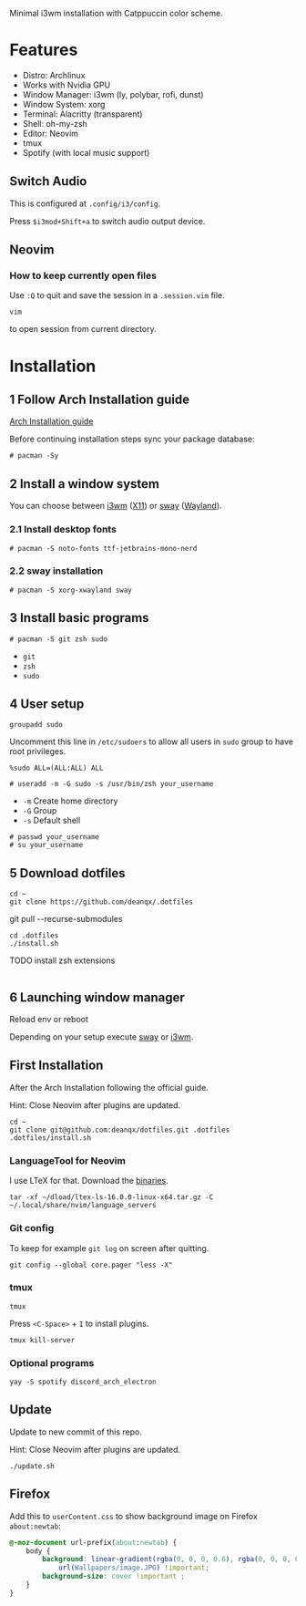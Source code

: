 Minimal i3wm installation with Catppuccin color scheme.

# Features

- Distro: Archlinux
- Works with Nvidia GPU
- Window Manager: i3wm (ly, polybar, rofi, dunst)
- Window System: xorg
- Terminal: Alacritty (transparent)
- Shell: oh-my-zsh
- Editor: Neovim
- tmux
- Spotify (with local music support)

## Switch Audio

This is configured at `.config/i3/config`.

Press `$i3mod+Shift+a` to switch audio output device.

## Neovim

### How to keep currently open files

Use `:Q` to quit and save the session in a `.session.vim` file.

```
vim
```

to open session from current directory.

# Installation

## 1 Follow Arch Installation guide

[Arch Installation guide](https://wiki.archlinux.org/title/Installation_guide)

Before continuing installation steps sync your package database:

```
# pacman -Sy
```

## 2 Install a window system

You can choose between [i3wm]() ([X11]()) or [sway](https://swaywm.org/) ([Wayland](https://wayland.freedesktop.org/)).

### 2.1 Install desktop fonts

```
# pacman -S noto-fonts ttf-jetbrains-mono-nerd
```

### 2.2 sway installation

```
# pacman -S xorg-xwayland sway
```

## 3 Install basic programs

```
# pacman -S git zsh sudo
```

- `git`
- `zsh`
- `sudo`

## 4 User setup

```
groupadd sudo
```

Uncomment this line in `/etc/sudoers` to allow all users in `sudo` group to have root privileges.

```
%sudo ALL=(ALL:ALL) ALL
```

```
# useradd -m -G sudo -s /usr/bin/zsh your_username
```

- `-m` Create home directory
- `-G` Group
- `-s` Default shell

```
# passwd your_username
# su your_username
```

## 5 Download dotfiles

```
cd ~
git clone https://github.com/deanqx/.dotfiles
```

git pull --recurse-submodules

```
cd .dotfiles
./install.sh
```

TODO install zsh extensions

```
```

## 6 Launching window manager

Reload env or reboot

Depending on your setup execute [sway](https://swaywm.org/) or [i3wm]().

## First Installation

After the Arch Installation following the official guide.

Hint: Close Neovim after plugins are updated.

```
cd ~
git clone git@github.com:deanqx/dotfiles.git .dotfiles
.dotfiles/install.sh
```

### LanguageTool for Neovim

I use LTeX for that. Download the [binaries](https://github.com/valentjn/ltex-ls/releases/download/16.0.0/ltex-ls-16.0.0-linux-x64.tar.gz).

```
tar -xf ~/dload/ltex-ls-16.0.0-linux-x64.tar.gz -C ~/.local/share/nvim/language_servers
```

### Git config

To keep for example `git log` on screen after quitting.

```
git config --global core.pager "less -X"
```

### tmux

```
tmux
```

Press `<C-Space>` + `I` to install plugins.

```
tmux kill-server
```

### Optional programs

```
yay -S spotify discord_arch_electron
```

## Update

Update to new commit of this repo.

Hint: Close Neovim after plugins are updated.

```
./update.sh
```

## Firefox

Add this to `userContent.css` to show background image on Firefox `about:newtab`:

```css
@-moz-document url-prefix(about:newtab) {
    body {
        background: linear-gradient(rgba(0, 0, 0, 0.6), rgba(0, 0, 0, 0.7)),
            url(Wallpapers/image.JPG) !important;
        background-size: cover !important ;
    }
}
```

